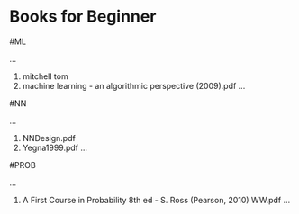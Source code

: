 # Books for Beginner

#ML

...
1. mitchell tom
2. machine learning - an algorithmic perspective (2009).pdf
...

#NN

...
1. NNDesign.pdf
2. Yegna1999.pdf
...

#PROB

...
1. A First Course in Probability 8th ed - S. Ross (Pearson, 2010) WW.pdf
...